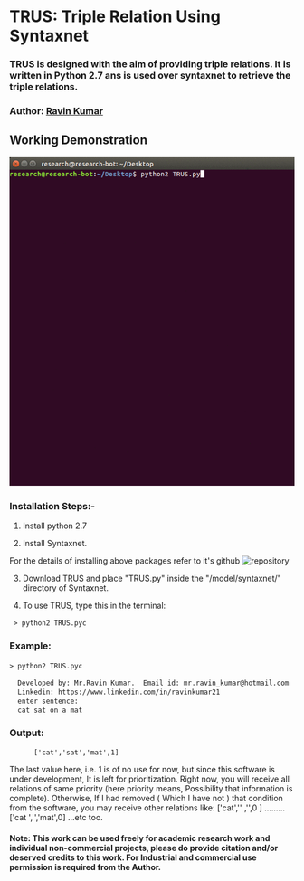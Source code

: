 # TRUS: Triple Relation Using Syntaxnet

### TRUS is designed with the aim of providing triple relations. It is written in Python 2.7 ans is used over syntaxnet to retrieve the triple relations. 

### Author: [Ravin Kumar](https://mr-ravin.github.io)

## Working Demonstration

[![Working Demonstration](https://github.com/mr-ravin/TRUS/blob/master/TRUS.gif)](https://github.com/mr-ravin/TRUS/blob/master/TRUS.gif)
### Installation Steps:-

1. Install python 2.7

2. Install Syntaxnet.

For the details of installing above packages refer to it's github ![repository](https://github.com/tensorflow/models/tree/master/research/syntaxnet)

3. Download TRUS and place "TRUS.py" inside the "/model/syntaxnet/" directory of Syntaxnet.

4. To use TRUS, type this in the terminal:

```   
 > python2 TRUS.pyc
```

### Example:

```
> python2 TRUS.pyc
``` 

      Developed by: Mr.Ravin Kumar.  Email id: mr.ravin_kumar@hotmail.com
      Linkedin: https://www.linkedin.com/in/ravinkumar21 
      enter sentence:
      cat sat on a mat

      
### Output:

 ```
       ['cat','sat','mat',1]
 ```      
       
The last value here, i.e. 1 is of no use for now, but since this software is under development, It is left for prioritization. 
Right now, you will receive all relations of same priority (here priority means, Possibility that information is complete).
Otherwise, If I had removed ( Which I have not ) that condition from the software, you may receive other relations like:
['cat','' ,'',0 ] ......... ['cat ','','mat',0] ...etc too. 


#### Note: This work can be used freely for academic research work and individual non-commercial projects, please do provide citation and/or deserved credits to this work. For Industrial and commercial use permission is required from the Author. 
